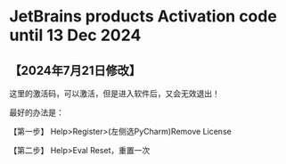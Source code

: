 # JetBrains products Activation code until 13 Dec 2024

## 【2024年7月21日修改】

这里的激活码，可以激活，但是进入软件后，又会无效退出！

最好的办法是：

【第一步】 Help>Register>(左侧选PyCharm)Remove License

【第二步】 Help>Eval Reset，重置一次
